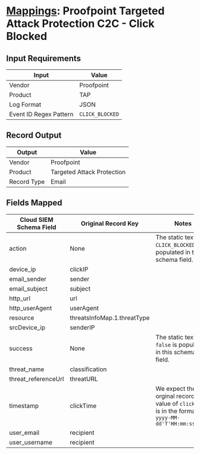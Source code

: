 # [Mappings](README.md): Proofpoint Targeted Attack Protection C2C - Click Blocked

## Input Requirements

|Input|Value|
|-----|-----|
|Vendor|Proofpoint|
|Product|TAP|
|Log Format|JSON|
|Event ID Regex Pattern|`CLICK_BLOCKED`|

## Record Output

|Output|Value|
|------|-----|
|Vendor|Proofpoint|
|Product|Targeted Attack Protection|
|Record Type|Email|

## Fields Mapped

|Cloud SIEM Schema Field|Original Record Key|Notes|
|-----------------------|-------------------|-----|
|action|None|The static text `CLICK_BLOCKED` is populated in this schema field.|
|device_ip|clickIP||
|email_sender|sender||
|email_subject|subject||
|http_url|url||
|http_userAgent|userAgent||
|resource|threatsInfoMap.1.threatType||
|srcDevice_ip|senderIP||
|success|None|The static text `false` is populated in this schema field.|
|threat_name|classification||
|threat_referenceUrl|threatURL||
|timestamp|clickTime|We expect the orginal record value of `clickTime` is in the format `yyyy-MM-dd'T'HH:mm:ss.SSSZ`|
|user_email|recipient||
|user_username|recipient||

